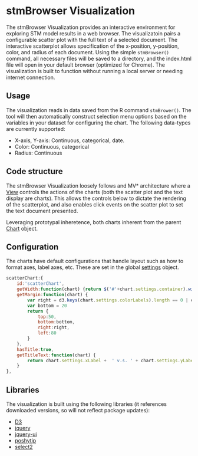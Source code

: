 stmBrowser Visualization
============================

The stmBrowser Visualization provides an interactive environment for exploring STM model results in a web browser.  The visualizatoin pairs a configurable scatter plot with the full text of a selected document.  The interactive scatterplot allows specification of the x-position, y-position, color, and radius of each document.   Using the simple `stmBrowser()` command, all necessary files will be saved to a directory, and the index.html file will open in your default browser (optimized for Chrome).  The visualization is built to function without running a local server or needing internet connection. 


Usage
--------------
The visualization reads in data saved from the R command `stmBrower()`.  The tool will then automatically construct selection menu options based on the variables in your dataset for configuring the chart. The following data-types are currently supported:

* X-axis, Y-axis: Continuous, categorical, date.
* Color: Continuous, categorical
* Radius: Continuous


Code structure
--------------

The stmBrowser Visualization loosely follows and MV* architecture where a [View](https://github.com/mroberts/stmBrowser/blob/master/inst/stm-viz-master/js/charts/Chart.js) controls the actions of the charts (both the scatter plot and the text display are charts).  This allows the controls below to dictate the rendering of the scatterplot, and also enables click events on the scatter plot to set the text document presented.  

Leveraging prototypal inheretence, both charts inherent from the parent [Chart](https://github.com/mroberts/stmBrowser/blob/master/inst/stm-viz-master/js/charts/Chart.js)  object. 


Configuration
--------------
The charts have default configurations that handle layout such as how to format axes, label axes, etc.  These are set in the global [settings](https://github.com/mroberts/stmBrowser/blob/master/inst/stm-viz-master/js/settings.js) object.
```javascript
scatterChart:{
	id:'scatterChart',
	getWidth:function(chart) {return $('#'+chart.settings.container).width()*2/3 - 10}, 
	getMargin:function(chart) { 
		var right = d3.keys(chart.settings.colorLabels).length == 0 | chart.settings.colorVar == 'none' ? 50 : 150
		var bottom = 20
		return {
			top:50, 
			bottom:bottom, 
			right:right, 
			left:80
		}
	}, 
	hasTitle:true, 
	getTitleText:function(chart) {
		return chart.settings.xLabel +  ' v.s. ' + chart.settings.yLabel
	}
},
```

Libraries
--------------
 The visualization is built using the following libraries (it references downloaded versions, so will not reflect package updates):

 * [D3](http://d3js.org/)
 * [jquery](https://jquery.com/)
 * [jquery-ui](https://jqueryui.com/)
 * [poshytip](http://vadikom.com/demos/poshytip/)
 * [select2](https://select2.github.io/)

